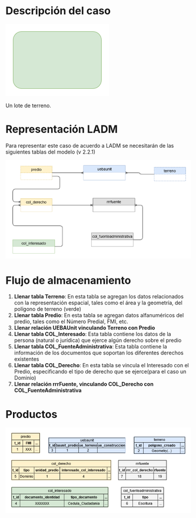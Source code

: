 # Descripción del caso

![Caso lote](https://github.com/AgenciaImplementacion/condiciones_predios/blob/master/lote/lote-Caso.png)

Un lote de terreno.

# Representación LADM

Para representar este caso de acuerdo a LADM se necesitarán de las siguientes tablas del modelo (v 2.2.1)

![Diagrama Entidad Relación simplificado](https://github.com/AgenciaImplementacion/condiciones_predios/blob/master/lote/lote-ER.png)

# Flujo de almacenamiento

1. **Llenar tabla Terreno**: En esta tabla se agregan los datos relacionados con la representación espacial, tales como el área y la geometría, del polígono de terreno (verde)
2. **Llenar tabla Predio**: En esta tabla se agregan datos alfanuméricos del predio, tales como el Número Predial, FMI, etc.
3. **Llenar relación UEBAUnit vinculando Terreno con Predio**
4. **Llenar tabla COL_Interesado**: Esta tabla contiene los datos de la persona (natural o jurídica) que ejerce algún derecho sobre el predio
8. **Llenar tabla COL_FuenteAdministrativa**: Esta tabla contiene la información de los documentos que soportan los diferentes derechos existentes
9. **Llenar tabla COL_Derecho**: En esta tabla se vincula el Interesado con el Predio, especificando el tipo de derecho que se ejerce(para el caso un Dominio)
10. **Llenar relación rrrFuente, vinculando COL_Derecho con COL_FuenteAdministrativa**


# Productos

![Esquema de tablas](https://github.com/AgenciaImplementacion/condiciones_predios/blob/master/lote/lote-Tablas.png)

